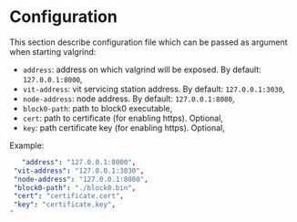 # Configuration

This section describe configuration file which can be passed as argument when starting valgrind:

- `address`: address on which valgrind will be exposed. By default: `127.0.0.1:8000`,
- `vit-address`: vit servicing station address. By default: `127.0.0.1:3030`,
- `node-address`: node address.  By default: `127.0.0.1:8080`,
- `block0-path`: path to block0 executable,
- `cert`: path to certificate (for enabling https). Optional,
- `key`: path certificate key (for enabling https). Optional,

Example:

```yaml
   "address": "127.0.0.1:8000",
 "vit-address": "127.0.0.1:3030",
 "node-address": "127.0.0.1:8080",
 "block0-path": "./block0.bin",
 "cert": "certificate.cert",
 "key": "certificate.key",
"
```
